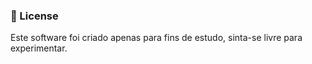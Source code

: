 ### :page_with_curl: License
Este software foi criado apenas para fins de estudo, sinta-se livre para experimentar.